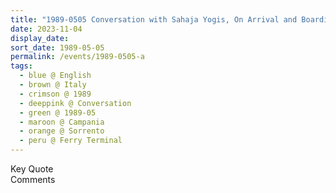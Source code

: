 ```yaml
---
title: "1989-0505 Conversation with Sahaja Yogis, On Arrival and Boarding, Ferry Terminal, (likely) Sorrento, Campania, Italy"
date: 2023-11-04
display_date: 
sort_date: 1989-05-05
permalink: /events/1989-0505-a
tags:
  - blue @ English
  - brown @ Italy
  - crimson @ 1989
  - deeppink @ Conversation
  - green @ 1989-05
  - maroon @ Campania
  - orange @ Sorrento
  - peru @ Ferry Terminal
---
```


<wave-list>
  <list-title color="green" width="75">Key Quote</list-title>
  <list-item color="BlanchedAlmond"  width="200"></list-item>
  <list-item color="Lavender"></list-item>
  <list-item color="BlanchedAlmond"></list-item>
</wave-list>

<br>

<wave-list>
  <list-title color="green" width="75">Comments</list-title>
  <list-item color="BlanchedAlmond"  width="200"></list-item>
  <list-item color="Lavender"></list-item>
  <list-item color="BlanchedAlmond"></list-item>
</wave-list>